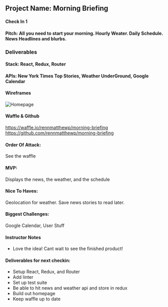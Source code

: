 ## Project Name: Morning Briefing

#### Check In 1

#### Pitch: All you need to start your morning. Hourly Weater. Daily Schedule. News Headlines and blurbs.

### Deliverables

#### Stack: React, Redux, Router

#### APIs: New York Times Top Stories, Weather UnderGround, Google Calendar 

#### Wireframes
![Homepage](https://i.imgur.com/hpjjFag.png)

#### Waffle & Github
https://waffle.io/rennmatthewp/morning-briefing
https://github.com/rennmatthewp/morning-briefing

#### Order Of Attack:
See the waffle

#### MVP:
Displays the news, the weather, and the schedule

#### Nice To Haves:
Geolocation for weather. Save news stories to read later. 

#### Biggest Challenges:
Google Calendar, User Stuff

#### Instructor Notes

* Love the idea! Cant wait to see the finished product!

#### Deliverables for next checkin:

* Setup React, Redux, and Router
* Add linter
* Set up test suite
* Be able to hit news and weather api and store in redux
* Build out homepage
* Keep waffle up to date

